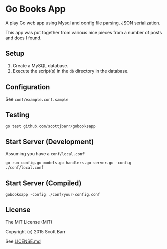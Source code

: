 # Go Books App

A play Go web app using Mysql and config file parsing, JSON serialization.

This app was put together from various nice pieces from a number of posts
and docs I found.

## Setup

1. Create a MySQL database.
2. Execute the script(s) in the `db` directory in the database.

## Configuration

See `conf/example.conf.sample`

## Testing

    go test github.com/scottjbarr/gobooksapp

## Start Server (Development)

Assuming you have a `conf/local.conf`

    go run config.go models.go handlers.go server.go -config ./conf/local.conf

## Start Server (Compiled)

    gobooksapp -config ./conf/your-config.conf

## License

The MIT License (MIT)

Copyright (c) 2015 Scott Barr

See [LICENSE.md](LICENSE.md)
